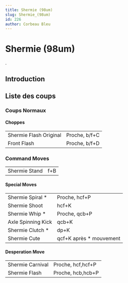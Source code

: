 ```yaml
---
title: Shermie (98um)
slug: Shermie_(98um)
id: 226
author: Corbeau Bleu
---
```


# Shermie (98um)

.

## Introduction

## Liste des coups

### Coups Normaux

#### Choppes

|                        |               |
|------------------------|---------------|
| Shermie Flash Original | Proche, b/f+C |
| Front Flash            | Proche, b/f+D |

### Command Moves

|               |     |
|---------------|-----|
| Shermie Stand | f+B |

#### Special Moves

|                    |                          |
|--------------------|--------------------------|
| Shermie Spiral \*  | Proche, hcf+P            |
| Shermie Shoot      | hcf+K                    |
| Shermie Whip \*    | Proche, qcb+P            |
| Axle Spinning Kick | qcb+K                    |
| Shermie Clutch \*  | dp+K                     |
| Shermie Cute       | qcf+K après \* mouvement |

#### Desperation Move

|                  |                   |
|------------------|-------------------|
| Shermie Carnival | Proche, hcf,hcf+P |
| Shermie Flash    | Proche, hcb,hcb+P |

